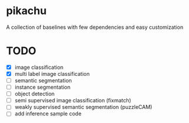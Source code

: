 # pikachu
A collection of baselines with few dependencies and easy customization

# TODO
- [x] image classification
- [x] multi label image classification
- [ ] semantic segmentation
- [ ] instance segmentation
- [ ] object detection
- [ ] semi supervised image classification (fixmatch)
- [ ] weakly supervised semantic segmentation (puzzleCAM)
- [ ] add inference sample code
